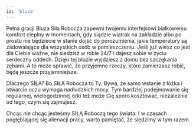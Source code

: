 ```yaml
---
id: 'bluza'
---
```


Pełna gracji Bluza Siła Robocza zapewni twojemu interfejsowi białkowemu komfort cieplny w momentach, gdy siądzie wiatrak na zakładzie albo po prostu nie będziecie w stanie dojść do porozumienia, jakie temperatury są zadowalające dla wszystkich osób w pomieszczeniu.
Jeśli już wiesz co jest dla Ciebie ważne, nie siedzisz w robie 24/7 i dajesz sobie w życiu serdeczny oddech. Dzięki tej bluzie wyjdziesz z domu bez szczękania zębami. A to może sprawić, że przyjemne rzeczy, które zamierzasz robić, będą jeszcze przyjemniejsze.

Dlaczego SIŁA? Bo SIŁA Robocza to Ty. Bywa, że samo wstanie z łóżka i otwarcie oczu wymaga nadludzkich mocy. Tym bardziej podejmowanie się regularnej, wielogodzinnej orki też może Cię sporo kosztować, niezależnie od tego, czym się zajmujesz.

Chcąc nie chcąc jesteśmy SIŁĄ Roboczą tego świata. I w czasach pogłębiającej się alienacji pracy, warto pamiętać, że siedzimy w tym razem.
